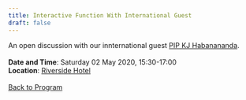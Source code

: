 ```yaml
---
title: Interactive Function With International Guest
draft: false
---
```


An open discussion with our innternational guest [PIP KJ Habanananda](/guest).
\
\
**Date and Time**: Saturday 02 May 2020, 15:30-17:00 \
**Location**: [Riverside Hotel](/venue)
\
\
[Back to Program](/program)
